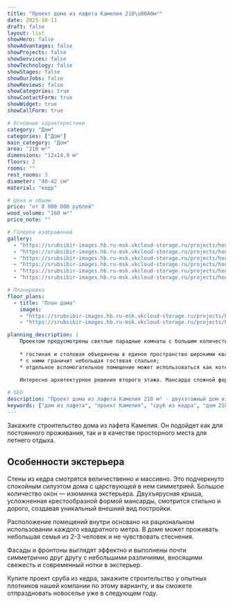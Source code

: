 ```yaml
---
title: "Проект дома из лафета Камелия 210\u00A0м²"
date: 2025-10-11
draft: false
layout: list
showHero: false
showAdvantages: false
showProjects: false
showServices: false
showTechnology: false
showStages: false
showOurJobs: false
showReviews: false
showCategories: true
showContactForm: true
showWidget: true
showCallForm: true

# Основные характеристики
category: "Дом"
categories: ["Дом"]
main_category: "Дом"
area: "210 м²"
dimensions: "12х14,9 м"
floors: 2
rooms: ""
rest_rooms: 3
diameter: "40-42 см"
material: "кедр"

# Цена и объем
price: "от 8 000 000 рублей"
wood_volume: "160 м³"
price_note: ""

# Галерея изображений
gallery:
  - "https://srubsibir-images.hb.ru-msk.vkcloud-storage.ru/projects/houses/kamelia-210/kamelia-210-1.jpg"  
  - "https://srubsibir-images.hb.ru-msk.vkcloud-storage.ru/projects/houses/kamelia-210/kamelia-210-2.jpg"  
  - "https://srubsibir-images.hb.ru-msk.vkcloud-storage.ru/projects/houses/kamelia-210/kamelia-210-3.jpg"  
  - "https://srubsibir-images.hb.ru-msk.vkcloud-storage.ru/projects/houses/kamelia-210/kamelia-210-4.jpg"  
  - "https://srubsibir-images.hb.ru-msk.vkcloud-storage.ru/projects/houses/kamelia-210/kamelia-210-5.png"  
  - "https://srubsibir-images.hb.ru-msk.vkcloud-storage.ru/projects/houses/kamelia-210/kamelia-210-6.png"

# Планировка
floor_plans:
  - title: "План дома"
    images:
    - "https://srubsibir-images.hb.ru-msk.vkcloud-storage.ru/projects/houses/kamelia-210/kamelia-210-5.png"  
    - "https://srubsibir-images.hb.ru-msk.vkcloud-storage.ru/projects/houses/kamelia-210/kamelia-210-6.png"

planning_description: |
    Проектом предусмотрены светлые парадные комнаты с большим количеством окон. Они расположены на первом этаже. Планировка гармоничная и продуманная:
    
    * гостиная и столовая объединены в единое пространство широкими квадратными арками;
    * с ними граничит небольшая гостевая спальня;
    * отдельное вспомогательное помещение может использоваться как котельная или кладовая.
    
    Интересно архитектурное решение второго этажа. Мансарда сложной формы делится на три большие комнаты, в каждой из которых по два просторных окна, повторяющих скосы крыши. Назначение комнат может быть любым. По замыслу архитекторов здесь располагаются три спальни, потому что второй этаж – самое теплое место деревянного дома зимой.

# SEO
description: "Проект дома из лафета Камелия 210 м² - двухэтажный дом из кедра для постоянного проживания и загородного отдыха"
keywords: ["дом из лафета", "проект Камелия", "сруб из кедра", "дом 210 м²", "дом из кедра"]
---
```


Закажите строительство дома из лафета Камелия. Он подойдет как для постоянного проживания, так и в качестве просторного места для летнего отдыха.

## Особенности экстерьера

Стены из кедра смотрятся величественно и массивно. Это подчеркнуто спокойным силуэтом дома с царствующей в нем симметрией. Большое количество окон — изюминка экстерьера. Двухъярусная крыша, усложненная крестообразной формой мансарды, смотрится стильно и дорого, создавая уникальный внешний вид постройки.

Расположение помещений внутри основано на рациональном использовании каждого квадратного метра. В доме может проживать небольшая семья из 2-3 человек и не чувствовать стеснения.

Фасады и фронтоны выглядят эффектно и выполнены почти симметрично друг другу с небольшими различиями, вносящими свежесть и современный нотки в экстерьер.

Купите проект сруба из кедра, закажите строительство у опытных плотников нашей компании по этому варианту, и вы сможете отпраздновать новоселье уже в следующем году.